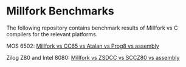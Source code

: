 # Millfork Benchmarks

The following repository contains benchmark results of Millfork vs C compilers for the relevant platforms.

MOS 6502: [Millfork vs CC65 vs Atalan vs Prog8 vs assembly](./6502)

Zilog Z80 and Intel 8080: [Millfork vs ZSDCC vs SCCZ80 vs assembly](./z80+8080)

